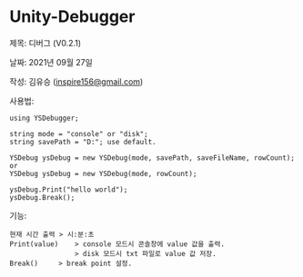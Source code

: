 # Unity-Debugger

 제목: 디버그 (V0.2.1)
 
 날짜: 2021년 09월 27일
 
 작성: 김유승 (inspire156@gmail.com)
 
 사용법:
 
	using YSDebugger;
 
    string mode = "console" or "disk";
    string savePath = "D:"; use default.
    
    YSDebug ysDebug = new YSDebug(mode, savePath, saveFileName, rowCount);
    or
    YSDebug ysDebug = new YSDebug(mode, rowCount);
    
    ysDebug.Print("hello world");
    ysDebug.Break();
    
 기능: 
 
    현재 시간 출력 > 시:분:초
    Print(value)    > console 모드시 콘솔창에 value 값을 출력.
                    > disk 모드시 txt 파일로 value 값 저장.
    Break()     > break point 설정.
